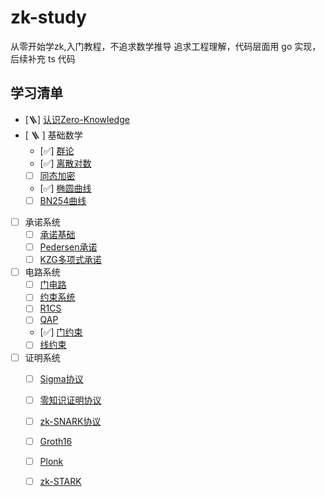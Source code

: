 # zk-study
从零开始学zk,入门教程，不追求数学推导
追求工程理解，代码层面用 go 实现，后续补充 ts 代码

## 学习清单
- [🪜] [认识Zero-Knowledge](./1.认识zk.md)
- [ 🪜 ] 基础数学
  - [✅] [群论](./basicMath/1.群论.md)
  - [✅] [离散对数](./basicMath/2.离散对数问题.md)
  - [ ] [同态加密](./2.群论.md)
  - [✅] [椭圆曲线](./3.椭圆曲线.md)
  - [ ] [BN254曲线](./4.BN254曲线.md)
- [ ] 承诺系统
  - [ ] [承诺基础](./5.承诺.md)
  - [ ] [Pedersen承诺](./6.Pedersen承诺.md)
  - [ ] [KZG多项式承诺](./7.kzg多项式承诺.md)
- [ ] 电路系统
  - [ ] [门电路](./8.门电路.md)
  - [ ] [约束系统](./9.约束系统.md)
  - [ ] [R1CS](./10.R1CS.md)
  - [ ] [QAP](./12.QAP.md)
  - [✅] [门约束](./16.门约束.md)
  - [ ] [线约束](./17.线约束.md)
- [ ] 证明系统
  - [ ] [Sigma协议](./sigma协议.md)
  - [ ] [零知识证明协议](./13.零知识证明协议.md)
  - [ ] [zk-SNARK协议](./14.zk-SNARK协议.md)
  - [ ] [Groth16](./15.Grot16.md)
  - [ ] [Plonk](./18.Plonk.md)
  - [ ] [zk-STARK](./19.zk-STARK.md)

 
